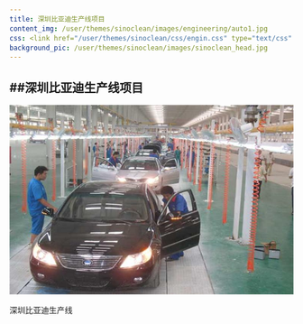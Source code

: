 ```yaml
---
title: 深圳比亚迪生产线项目
content_img: /user/themes/sinoclean/images/engineering/auto1.jpg
css: <link href="/user/themes/sinoclean/css/engin.css" type="text/css" rel="stylesheet" />
background_pic: /user/themes/sinoclean/images/sinoclean_head.jpg
---
```


##深圳比亚迪生产线项目
---

![Pic1](/user/themes/sinoclean/images/engineering/auto1.jpg)



深圳比亚迪生产线
